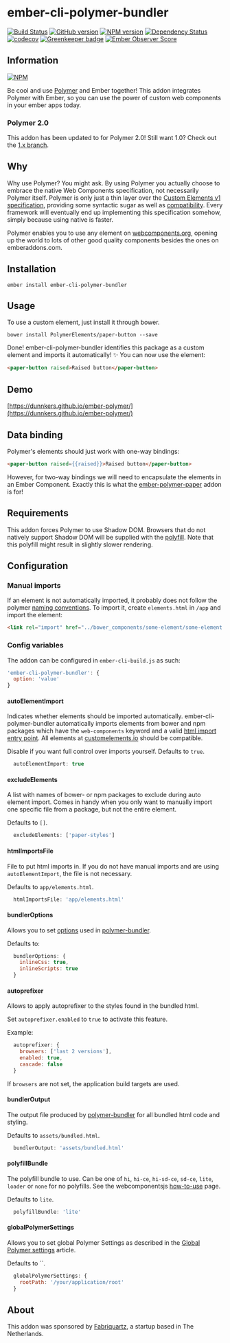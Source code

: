 # ember-cli-polymer-bundler

[![Build Status](https://travis-ci.org/BBVAEngineering/ember-cli-polymer-bundler.svg?branch=master)](https://travis-ci.org/BBVAEngineering/ember-cli-polymer-bundler)
[![GitHub version](https://badge.fury.io/gh/BBVAEngineering%2Fember-cli-polymer-bundler.svg)](https://badge.fury.io/gh/BBVAEngineering%2Fember-cli-polymer-bundler)
[![NPM version](https://badge.fury.io/js/ember-cli-polymer-bundler.svg)](https://badge.fury.io/js/ember-cli-polymer-bundler)
[![Dependency Status](https://david-dm.org/BBVAEngineering/ember-cli-polymer-bundler.svg)](https://david-dm.org/BBVAEngineering/ember-cli-polymer-bundler)
[![codecov](https://codecov.io/gh/BBVAEngineering/ember-cli-polymer-bundler/branch/master/graph/badge.svg)](https://codecov.io/gh/BBVAEngineering/ember-cli-polymer-bundler)
[![Greenkeeper badge](https://badges.greenkeeper.io/BBVAEngineering/ember-cli-polymer-bundler.svg)](https://greenkeeper.io/)
[![Ember Observer Score](https://emberobserver.com/badges/ember-cli-polymer-bundler.svg)](https://emberobserver.com/addons/ember-cli-polymer-bundler)

## Information

[![NPM](https://nodei.co/npm/ember-cli-polymer-bundler.png?downloads=true&downloadRank=true)](https://nodei.co/npm/ember-cli-polymer-bundler/)

Be cool and use [Polymer](https://www.polymer-project.org) and Ember together! This addon integrates Polymer with Ember, so you can use the power of custom web components in your ember apps today.

### Polymer 2.0

This addon has been updated to for Polymer 2.0! Still want 1.0? Check out the [1.x branch](https://github.com/dunnkers/ember-polymer/tree/1.0).

## Why

Why use Polymer? You might ask. By using Polymer you actually choose to embrace the native Web Components specification, not necessarily Polymer itself. Polymer is only just a thin layer over the [Custom Elements v1 specification](https://developers.google.com/web/fundamentals/getting-started/primers/customelements), providing some syntactic sugar as well as [compatibility](https://www.polymer-project.org/2.0/docs/browsers). Every framework will eventually end up implementing this specification somehow, simply because using native is faster.

Polymer enables you to use any element on [webcomponents.org](https://www.webcomponents.org), opening up the world to lots of other good quality components besides the ones on emberaddons.com.

## Installation

```shell
ember install ember-cli-polymer-bundler
```

## Usage

To use a custom element, just install it through bower.

```shell
bower install PolymerElements/paper-button --save
```

Done! ember-cli-polymer-bundler identifies this package as a custom element and imports it automatically! ✨ You can now use the element:

```html
<paper-button raised>Raised button</paper-button>
```

## Demo

[https://dunnkers.github.io/ember-polymer/](https://dunnkers.github.io/ember-polymer/)

## Data binding

Polymer's elements should just work with one-way bindings:
```html
<paper-button raised={{raised}}>Raised button</paper-button>
```
However, for two-way bindings we will need to encapsulate the elements in an Ember Component. Exactly this is what the [ember-polymer-paper](https://github.com/dunnkers/ember-polymer-paper) addon is for!

## Requirements

This addon forces Polymer to use Shadow DOM. Browsers that do not natively support Shadow DOM will be supplied with the [polyfill](https://github.com/webcomponents/webcomponentsjs). Note that this polyfill might result in slightly slower rendering.

## Configuration

### Manual imports

If an element is not automatically imported, it probably does not follow the polymer [naming conventions](https://www.polymer-project.org/1.0/docs/tools/polymer-cli#element-project-layout). To import it, create `elements.html` in `/app` and import the element:

```html
<link rel="import" href="../bower_components/some-element/some-element.html">
```

### Config variables

The addon can be configured in `ember-cli-build.js` as such:

```js
'ember-cli-polymer-bundler': {
  option: 'value'
}
```

#### autoElementImport

Indicates whether elements should be imported automatically. ember-cli-polymer-bundler automatically imports elements from bower and npm packages which have the `web-components` keyword and a valid [html import entry point](https://www.polymer-project.org/1.0/docs/tools/polymer-cli#element-project-layout). All elements at [customelements.io](https://customelements.io/) should be compatible.

Disable if you want full control over imports yourself. Defaults to `true`.

```js
  autoElementImport: true
```

#### excludeElements

A list with names of bower- or npm packages to exclude during auto element import. Comes in handy when you only want to manually import one specific file from a package, but not the entire element.

Defaults to `[]`.

```js
  excludeElements: ['paper-styles']
```

#### htmlImportsFile

File to put html imports in. If you do not have manual imports and are using `autoElementImport`, the file is not necessary.

Defaults to `app/elements.html`.

```js
  htmlImportsFile: 'app/elements.html'
```

#### bundlerOptions

Allows you to set [options](https://github.com/Polymer/polymer-bundler#using-polymer-bundler-programmatically) used in [polymer-bundler](https://github.com/Polymer/polymer-bundler).

Defaults to:

```js
  bundlerOptions: {
    inlineCss: true,
    inlineScripts: true
  }
```

#### autoprefixer

Allows to apply autoprefixer to the styles found in the bundled html. 

Set `autoprefixer.enabled` to `true` to activate this feature.

Example:

```js
  autoprefixer: {
    browsers: ['last 2 versions'],
    enabled: true,
    cascade: false
  }
```

If `browsers` are not set, the application build targets are used.

#### bundlerOutput

The output file produced by [polymer-bundler](https://github.com/Polymer/polymer-bundler) for all bundled html code and styling.

Defaults to `assets/bundled.html`.

```js
  bundlerOutput: 'assets/bundled.html'
```

#### polyfillBundle

The polyfill bundle to use. Can be one of `hi`, `hi-ce`, `hi-sd-ce`, `sd-ce`, `lite`, `loader` or `none` for no polyfills. See the webcomponentsjs [how-to-use](https://github.com/webcomponents/webcomponentsjs#how-to-use) page.

Defaults to `lite`.

```js
  polyfillBundle: 'lite'
```

#### globalPolymerSettings

Allows you to set global Polymer Settings as described in the [Global Polymer settings](https://www.polymer-project.org/2.0/docs/devguide/settings) article.

Defaults to ``.

```js
  globalPolymerSettings: {
    rootPath: '/your/application/root'
  }
```

## About

This addon was sponsored by [Fabriquartz](http://www.fabriquartz.com/), a startup based in The Netherlands.
